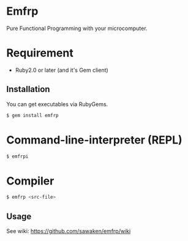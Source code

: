 # Emfrp

Pure Functional Programming with your microcomputer.

# Requirement

* Ruby2.0 or later (and it's Gem client)

## Installation
You can get executables via RubyGems.
```sh
$ gem install emfrp
```

# Command-line-interpreter (REPL)
```sh
$ emfrpi
```

# Compiler
```sh
$ emfrp <src-file>
```

## Usage

See wiki:
https://github.com/sawaken/emfrp/wiki

